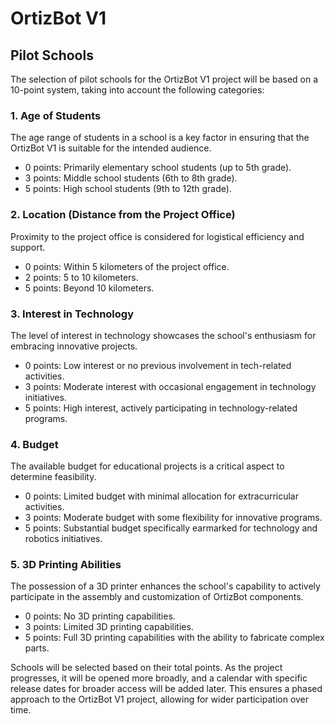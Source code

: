 # OrtizBot V1

## Pilot Schools

The selection of pilot schools for the OrtizBot V1 project will be based on a 10-point system, taking into account the following categories:

### 1. Age of Students

The age range of students in a school is a key factor in ensuring that the OrtizBot V1 is suitable for the intended audience.

- 0 points: Primarily elementary school students (up to 5th grade).
- 3 points: Middle school students (6th to 8th grade).
- 5 points: High school students (9th to 12th grade).

### 2. Location (Distance from the Project Office)

Proximity to the project office is considered for logistical efficiency and support.

- 0 points: Within 5 kilometers of the project office.
- 2 points: 5 to 10 kilometers.
- 5 points: Beyond 10 kilometers.

### 3. Interest in Technology

The level of interest in technology showcases the school's enthusiasm for embracing innovative projects.

- 0 points: Low interest or no previous involvement in tech-related activities.
- 3 points: Moderate interest with occasional engagement in technology initiatives.
- 5 points: High interest, actively participating in technology-related programs.

### 4. Budget

The available budget for educational projects is a critical aspect to determine feasibility.

- 0 points: Limited budget with minimal allocation for extracurricular activities.
- 3 points: Moderate budget with some flexibility for innovative programs.
- 5 points: Substantial budget specifically earmarked for technology and robotics initiatives.

### 5. 3D Printing Abilities

The possession of a 3D printer enhances the school's capability to actively participate in the assembly and customization of OrtizBot components.

- 0 points: No 3D printing capabilities.
- 3 points: Limited 3D printing capabilities.
- 5 points: Full 3D printing capabilities with the ability to fabricate complex parts.

Schools will be selected based on their total points. As the project progresses, it will be opened more broadly, and a calendar with specific release dates for broader access will be added later. This ensures a phased approach to the OrtizBot V1 project, allowing for wider participation over time.

